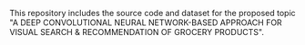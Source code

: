 This repository includes the source code and dataset for the proposed topic "A DEEP CONVOLUTIONAL NEURAL NETWORK-BASED APPROACH FOR VISUAL SEARCH & RECOMMENDATION OF GROCERY PRODUCTS".
